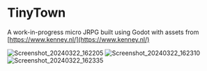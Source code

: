 # TinyTown

A work-in-progress micro JRPG built using Godot with assets from [https://www.kenney.nl/](https://www.kenney.nl/)

![Screenshot_20240322_162205](https://github.com/Teeohbee/TinyTown/assets/12451318/3058e5eb-7a53-4d19-b660-9c1909b58220)
![Screenshot_20240322_162310](https://github.com/Teeohbee/TinyTown/assets/12451318/016f70d8-9481-4557-8715-bff4d3e13624)
![Screenshot_20240322_162335](https://github.com/Teeohbee/TinyTown/assets/12451318/ac4248f2-0d36-4477-bf46-0003351b4998)
